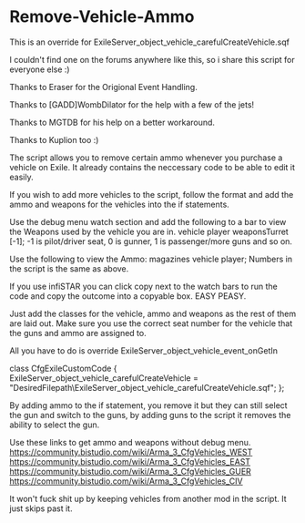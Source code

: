 # Remove-Vehicle-Ammo
This is an override for ExileServer_object_vehicle_carefulCreateVehicle.sqf

I couldn't find one on the forums anywhere like this, so i share this script for everyone else :) 

Thanks to Eraser for the Origional Event Handling.

Thanks to [GADD]WombDilator for the help with a few of the jets!

Thanks to MGTDB for his help on a better workaround.

Thanks to Kuplion too :)

The script allows you to remove certain ammo whenever you purchase a vehicle on Exile.
It already contains the neccessary code to be able to edit it easily.

If you wish to add more vehicles to the script, follow the format and add the ammo and weapons for the vehicles into the if statements.

Use the debug menu watch section and add the following to a bar to view the Weapons used by the vehicle you are in.
vehicle player weaponsTurret [-1];
-1 is pilot/driver seat, 0 is gunner, 1 is passenger/more guns and so on.

Use the following to view the Ammo:
magazines vehicle player;
Numbers in the script is the same as above.

If you use infiSTAR you can click copy next to the watch bars to run the code and copy the outcome into a copyable box. EASY PEASY.

Just add the classes for the vehicle, ammo and weapons as the rest of them are laid out.
Make sure you use the correct seat number for the vehicle that the guns and ammo are assigned to.

All you have to do is override ExileServer_object_vehicle_event_onGetIn

class CfgExileCustomCode 
{
  ExileServer_object_vehicle_carefulCreateVehicle = "DesiredFilepath\ExileServer_object_vehicle_carefulCreateVehicle.sqf";
};

By adding ammo to the if statement, you remove it but they can still select the gun and switch to the guns, by adding guns
to the script it removes the ability to select the gun.

Use these links to get ammo and weapons without debug menu.
https://community.bistudio.com/wiki/Arma_3_CfgVehicles_WEST
https://community.bistudio.com/wiki/Arma_3_CfgVehicles_EAST
https://community.bistudio.com/wiki/Arma_3_CfgVehicles_GUER
https://community.bistudio.com/wiki/Arma_3_CfgVehicles_CIV

It won't fuck shit up by keeping vehicles from another mod in the script. It just skips past it. 
